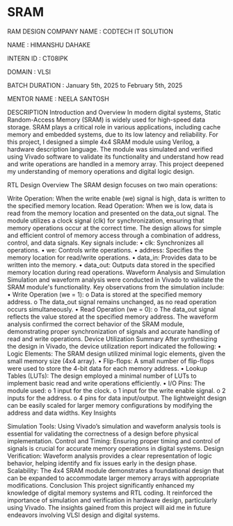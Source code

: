 # SRAM

RAM DESIGN
COMPANY NAME : CODTECH IT SOLUTION

NAME : HIMANSHU DAHAKE

INTERN ID : CT08IPK

DOMAIN : VLSI

BATCH DURATION : January 5th, 2025 to February 5th, 2025

MENTOR NAME : NEELA SANTOSH

DESCRIPTION
Introduction and Overview In modern digital systems, Static Random-Access Memory (SRAM) is widely used for high-speed data storage. SRAM plays a critical role in various applications, including cache memory and embedded systems, due to its low latency and reliability. For this project, I designed a simple 4x4 SRAM module using Verilog, a hardware description language. The module was simulated and verified using Vivado software to validate its functionality and understand how read and write operations are handled in a memory array. This project deepened my understanding of memory operations and digital logic design.

RTL Design Overview The SRAM design focuses on two main operations:

Write Operation: When the write enable (we) signal is high, data is written to the specified memory location.
Read Operation: When we is low, data is read from the memory location and presented on the data_out signal. The module utilizes a clock signal (clk) for synchronization, ensuring that memory operations occur at the correct time. The design allows for simple and efficient control of memory access through a combination of address, control, and data signals. Key signals include: • clk: Synchronizes all operations. • we: Controls write operations. • address: Specifies the memory location for read/write operations. • data_in: Provides data to be written into the memory. • data_out: Outputs data stored in the specified memory location during read operations.
Waveform Analysis and Simulation Simulation and waveform analysis were conducted in Vivado to validate the SRAM module's functionality. Key observations from the simulation include: • Write Operation (we = 1): o Data is stored at the specified memory address. o The data_out signal remains unchanged, as no read operation occurs simultaneously. • Read Operation (we = 0): o The data_out signal reflects the value stored at the specified memory address. The waveform analysis confirmed the correct behavior of the SRAM module, demonstrating proper synchronization of signals and accurate handling of read and write operations. Device Utilization Summary After synthesizing the design in Vivado, the device utilization report indicated the following: • Logic Elements: The SRAM design utilized minimal logic elements, given the small memory size (4x4 array). • Flip-flops: A small number of flip-flops were used to store the 4-bit data for each memory address. • Lookup Tables (LUTs): The design employed a minimal number of LUTs to implement basic read and write operations efficiently. • I/O Pins: The module used: o 1 input for the clock. o 1 input for the write enable signal. o 2 inputs for the address. o 4 pins for data input/output. The lightweight design can be easily scaled for larger memory configurations by modifying the address and data widths. Key Insights

Simulation Tools: Using Vivado’s simulation and waveform analysis tools is essential for validating the correctness of a design before physical implementation.
Control and Timing: Ensuring proper timing and control of signals is crucial for accurate memory operations in digital systems.
Design Verification: Waveform analysis provides a clear representation of logic behavior, helping identify and fix issues early in the design phase.
Scalability: The 4x4 SRAM module demonstrates a foundational design that can be expanded to accommodate larger memory arrays with appropriate modifications. Conclusion This project significantly enhanced my knowledge of digital memory systems and RTL coding. It reinforced the importance of simulation and verification in hardware design, particularly using Vivado. The insights gained from this project will aid me in future endeavors involving VLSI design and digital systems.
